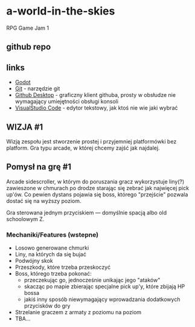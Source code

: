 # a-world-in-the-skies
 RPG Game Jam 1



## github repo


## links
- [Godot](https://godotengine.org/download/windows/)
- [Git](https://git-scm.com/) - narzędzie git
- [Github Desktop](https://desktop.github.com/) - graficzny klient githuba, prosty w obsłudze nie wymagający umiejętności obsługi konsoli
- [VisualStudio Code](https://code.visualstudio.com/download) - edytor tekstowy, jak ktoś nie wie jaki wybrać

## WIZJA #1
Wizją zespołu jest stworzenie prostej i przyjemniej platformówki bez platform. Gra typu arcade, w której chcemy zajść jak najdalej. 

## Pomysł na grę #1
Arcade sidescroller, w którym do poruszania gracz wykorzystuje liny(?) zawieszone w chmurach po drodze starając się zebrać jak najwięcej pick up'ów. Co pewien dystans pojawia się boss, którego "przejście" pozwala dostać się na wyższy poziom. 

Gra sterowana jednym przyciskiem — domyślnie spacją albo old schoolowym Z.

### Mechaniki/Features (wstepne)
- Losowo generowane chmurki
- Liny, na których da się bujać
- Podwójny skok
- Przeszkody, które trzeba przeskoczyć
- Boss, którego trzeba pokonać:
  - przeczekując go, jednocześnie unikając jego "ataków"
  - skacząc po mapie zbierając specjalne pick up'y, które zbijają HP bossa
  - jakiś inny sposób niewymagający wprowadzania dodatkowych przycisków do gry
- Strzelanie graczem z armaty z poziomu na poziom
- TBA...

